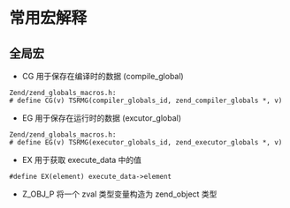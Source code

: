 常用宏解释
===

全局宏
---

+ CG 用于保存在编译时的数据 (compile_global)
```
Zend/zend_globals_macros.h:
# define CG(v) TSRMG(compiler_globals_id, zend_compiler_globals *, v)
```

+ EG 用于保存在运行时的数据 (excutor_global)
```
Zend/zend_globals_macros.h:
# define EG(v) TSRMG(executor_globals_id, zend_executor_globals *, v)
```

+ EX 用于获取 execute_data 中的值
```
#define EX(element) execute_data->element
```

+ Z_OBJ_P 将一个 zval 类型变量构造为 zend_object 类型
